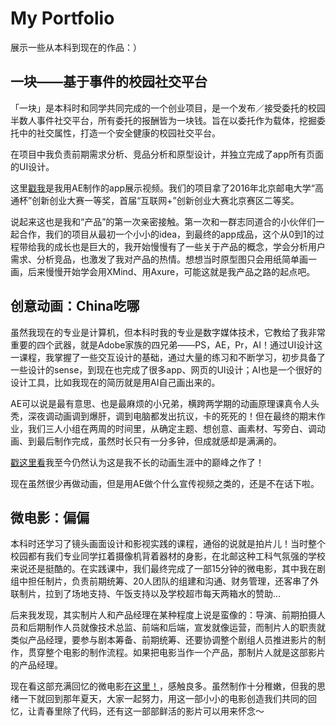 # My Portfolio
展示一些从本科到现在的作品：）
## 一块——基于事件的校园社交平台
「一块」是本科时和同学共同完成的一个创业项目，是一个发布／接受委托的校园半数人事件社交平台，所有委托的报酬皆为一块钱。旨在以委托作为载体，挖掘委托中的社交属性，打造一个安全健康的校园社交平台。


在项目中我负责前期需求分析、竞品分析和原型设计，并独立完成了app所有页面的UI设计。


这里[戳我](https://v.youku.com/v_show/id_XMzc0NDU4MjIyMA==.html?spm=a2hzp.8253876.0.0&f=51834516)是我用AE制作的app展示视频。我们的项目拿了2016年北京邮电大学“高通杯”创新创业大赛一等奖，首届“互联网+”创新创业大赛北京赛区二等奖。

说起来这也是我和“产品”的第一次亲密接触。第一次和一群志同道合的小伙伴们一起合作，我们的项目从最初一个小小的idea，到最终的app成品，这个从0到1的过程带给我的成长也是巨大的，我开始慢慢有了一些关于产品的概念，学会分析用户需求、分析竞品，也激发了我对产品的热情。想想当时原型图只会用纸简单画一画，后来慢慢开始学会用XMind、用Axure，可能这就是我产品之路的起点吧。
## 创意动画：China吃哪
虽然我现在的专业是计算机，但本科时我的专业是数字媒体技术，它教给了我非常重要的四个武器，就是Adobe家族的四兄弟——PS，AE，Pr，AI！通过UI设计这一课程，我掌握了一些交互设计的基础，通过大量的练习和不断学习，初步具备了一些设计的sense，到现在也完成了很多app、网页的UI设计；AI也是一个很好的设计工具，比如我现在的简历就是用AI自己画出来的。

AE可以说是最有意思、也是最麻烦的小兄弟，横跨两学期的动画原理课真令人头秃，深夜调动画调到爆肝，调到电脑都发出抗议，卡的死死的！但在最终的期末作业，我们三人小组在两周的时间里，从确定主题、想创意、画素材、写旁白、调动画、到最后制作完成，虽然时长只有一分多钟，但成就感却是满满的。

[戳这里看](https://v.youku.com/v_show/id_XMzc0NDU5NjkxMg==.html?spm=a2h0k.11417342.soresults.dtitle)我至今仍然认为这是我不长的动画生涯中的巅峰之作了！

现在虽然很少再做动画，但是用AE做个什么宣传视频之类的，还是不在话下啦。
## 微电影：偏偏
本科时还学习了镜头画面设计和影视实践的课程，通俗的说就是拍片儿！当时整个校园都有我们专业同学扛着摄像机背着器材的身影，在北邮这种工科气氛强的学校来说还是挺酷的。在实践课中，我们最终完成了一部15分钟的微电影，其中我在剧组中担任制片，负责前期统筹、20人团队的组建和沟通、财务管理，还客串了外联制片，拉到了场地支持、午饭支持以及学校超市每天两箱水的赞助...

后来我发现，其实制片人和产品经理在某种程度上说是蛮像的：导演、前期拍摄人员和后期制作人员就像技术总监、前端和后端，宣发就像运营，而制片人的职责就类似产品经理，要参与剧本筹备、前期统筹、还要协调整个剧组人员推进影片的制作，贯穿整个电影的制作流程。如果把电影当作一个产品，那制片人就是这部影片的产品经理。

现在看这部充满回忆的微电影[在这里！](https://v.qq.com/x/page/b0360h7ihpb.html?)，感触良多。虽然制作十分稚嫩，但我的思绪一下就回到那年夏天，大家一起努力，用这一部小小的电影创造我们共同的回忆，让青春里除了代码，还有这一部部鲜活的影片可以用来怀念～
